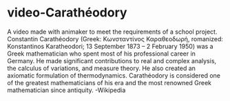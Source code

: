 # video-Carathéodory
A video made with animaker to meet the requirements of a school project. 
Constantin Carathéodory (Greek: Κωνσταντίνος Καραθεοδωρή, romanized: Konstantinos Karatheodori; 13 September 1873 – 2 February 1950) was a Greek mathematician who spent most of his professional career in Germany. He made significant contributions to real and complex analysis, the calculus of variations, and measure theory. He also created an axiomatic formulation of thermodynamics. Carathéodory is considered one of the greatest mathematicians of his era and the most renowned Greek mathematician since antiquity. -Wikipedia

